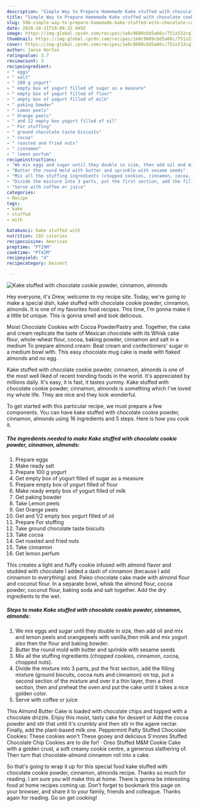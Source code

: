 ```yaml
---
description: "Simple Way to Prepare Homemade Kake stuffed with chocolate cookie powder, cinnamon, almonds"
title: "Simple Way to Prepare Homemade Kake stuffed with chocolate cookie powder, cinnamon, almonds"
slug: 598-simple-way-to-prepare-homemade-kake-stuffed-with-chocolate-cookie-powder-cinnamon-almonds
date: 2020-10-31T19:08:32.949Z
image: https://img-global.cpcdn.com/recipes/1e0c9609c6d5a66c/751x532cq70/kake-stuffed-with-chocolate-cookie-powder-cinnamon-almonds-recipe-main-photo.jpg
thumbnail: https://img-global.cpcdn.com/recipes/1e0c9609c6d5a66c/751x532cq70/kake-stuffed-with-chocolate-cookie-powder-cinnamon-almonds-recipe-main-photo.jpg
cover: https://img-global.cpcdn.com/recipes/1e0c9609c6d5a66c/751x532cq70/kake-stuffed-with-chocolate-cookie-powder-cinnamon-almonds-recipe-main-photo.jpg
author: Janie Horton
ratingvalue: 3.7
reviewcount: 3
recipeingredient:
- " eggs"
- " salt"
- " 100 g yogurt"
- " empty box of yogurt filled of sugar as a measure"
- " empty box of yogurt filled of flour"
- " empty box of yogurt filled of milk"
- " paking bowder"
- " Lemon peels"
- " Orange peels"
- " and 12 empty box yogurt filled of oil"
- " For stuffing"
- " ground chocolate taste biscuits"
- " cocoa"
- " roasted and fried nuts"
- " cinnamon"
- " lemon perfum"
recipeinstructions:
- "We mix eggs and sugar until they double in size, then add oil and mix and lemon peels and orangepeels with vanilla,then milk and mix yogurt also then the flour and baking bowder."
- "Butter the round mold with butter and sprinkle with sesame seeds"
- "Mix all the stuffing ingredients (chopped cookies, cinnamon, cocoa, chopped nuts)."
- "Divide the mixture into 3 parts, put the first section, add the filling mixture (ground biscuits, cocoa nuts and cinnamon) on top, put a second section of the mixture and over it a thin layer, then a third section, then and preheat the oven and put the cake until it takes a nice golden color."
- "Serve with coffee or juice"
categories:
- Recipe
tags:
- kake
- stuffed
- with

katakunci: kake stuffed with 
nutrition: 293 calories
recipecuisine: American
preptime: "PT29M"
cooktime: "PT42M"
recipeyield: "4"
recipecategory: Dessert

---
```



![Kake stuffed with chocolate cookie powder, cinnamon, almonds](https://img-global.cpcdn.com/recipes/1e0c9609c6d5a66c/751x532cq70/kake-stuffed-with-chocolate-cookie-powder-cinnamon-almonds-recipe-main-photo.jpg)

Hey everyone, it's Drew, welcome to my recipe site. Today, we're going to make a special dish, kake stuffed with chocolate cookie powder, cinnamon, almonds. It is one of my favorites food recipes. This time, I'm gonna make it a little bit unique. This is gonna smell and look delicious.

Moist Chocolate Cookies with Cocoa PowderPastry and. Together, the cake and cream replicate the taste of Mexican chocolate with its Whisk cake flour, whole-wheat flour, cocoa, baking powder, cinnamon and salt in a medium To prepare almond cream: Beat cream and confectioners&#39; sugar in a medium bowl with. This easy chocolate mug cake is made with flaked almonds and no egg.

Kake stuffed with chocolate cookie powder, cinnamon, almonds is one of the most well liked of recent trending foods in the world. It's appreciated by millions daily. It's easy, it is fast, it tastes yummy. Kake stuffed with chocolate cookie powder, cinnamon, almonds is something which I've loved my whole life. They are nice and they look wonderful.


To get started with this particular recipe, we must prepare a few components. You can have kake stuffed with chocolate cookie powder, cinnamon, almonds using 16 ingredients and 5 steps. Here is how you cook it.

<!--inarticleads1-->

##### The ingredients needed to make Kake stuffed with chocolate cookie powder, cinnamon, almonds:

1. Prepare  eggs
1. Make ready  salt
1. Prepare  100 g yogurt
1. Get  empty box of yogurt filled of sugar as a measure
1. Prepare  empty box of yogurt filled of flour
1. Make ready  empty box of yogurt filled of milk
1. Get  paking bowder
1. Take  Lemon peels
1. Get  Orange peels
1. Get  and 1/2 empty box yogurt filled of oil
1. Prepare  For stuffing
1. Take  ground chocolate taste biscuits
1. Take  cocoa
1. Get  roasted and fried nuts
1. Take  cinnamon
1. Get  lemon perfum


This creates a light and fluffy cookie infused with almond flavor and studded with chocolate I added a dash of cinnamon (because I add cinnamon to everything) and. Paleo chocolate cake made with almond flour and coconut flour. In a separate bowl, whisk the almond flour, cocoa powder, coconut flour, baking soda and salt together. Add the dry ingredients to the wet. 

<!--inarticleads2-->

##### Steps to make Kake stuffed with chocolate cookie powder, cinnamon, almonds:

1. We mix eggs and sugar until they double in size, then add oil and mix and lemon peels and orangepeels with vanilla,then milk and mix yogurt also then the flour and baking bowder.
1. Butter the round mold with butter and sprinkle with sesame seeds
1. Mix all the stuffing ingredients (chopped cookies, cinnamon, cocoa, chopped nuts).
1. Divide the mixture into 3 parts, put the first section, add the filling mixture (ground biscuits, cocoa nuts and cinnamon) on top, put a second section of the mixture and over it a thin layer, then a third section, then and preheat the oven and put the cake until it takes a nice golden color.
1. Serve with coffee or juice


This Almond Butter Cake is loaded with chocolate chips and topped with a chocolate drizzle. Enjoy this moist, tasty cake for dessert or Add the cocoa powder and stir that until it&#39;s crumbly and then stir in the agave nectar. Finally, add the plant-based milk one. Peppermint Patty Stuffed Chocolate Cookies: These cookies won&#39;t These gooey and delicious S&#39;mores Stuffed Chocolate Chip Cookies are to die for! · Oreo Stuffed M&amp;M Cookie Cake with a golden crust, a soft creamy cookie centre, a generous slathering of. Then turn that chocolate-almond cinnamon roll into a cake. 

So that's going to wrap it up for this special food kake stuffed with chocolate cookie powder, cinnamon, almonds recipe. Thanks so much for reading. I am sure you will make this at home. There is gonna be interesting food at home recipes coming up. Don't forget to bookmark this page on your browser, and share it to your family, friends and colleague. Thanks again for reading. Go on get cooking!
